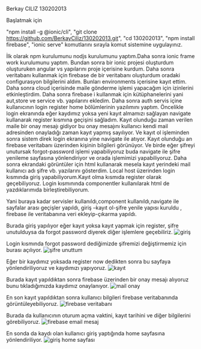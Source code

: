 Berkay CILIZ 130202013 

Başlatmak için

"npm install -g @ionic/cli",
"git clone https://github.com/BerkayCiliz/130202013.git",
"cd 130202013",
"npm install firebase",
"ionic serve" komutlarını sırayla komut sistemine uygulayınız.

İlk olarak npm kurulumunu nodjs kurulumunu yaptım.Daha sonra ionic frame work kurulumunu yaptım.
Bundan sonra bir ionic projesi oluşturdum oluşturuken angular vs yapılarını proje içerisine kurdum.
Daha sonra veritabanı  kullanmak için firebase de bir veritabanı oluşturdum oradaki configurasyon bilgilerini aldım.
Bunları environments içerisine kayıt ettim.
Daha sonra cloud içerisinde maile gönderme işlemi yapacağım için izinlerini etkinleştirdim.
Daha sonra firebase i kullanmak için kütüphanelerini yani  aut,store ve service vb. yapılarını ekledim.
Daha sonra auth servis içine kullanıcının login register home bölümlerinin yazılımını yaptım.
Öncelikle login ekranında eğer kaydımız yoksa yeni kayıt almamızı sağlayan navigate kullanarak register kısmına geçişini sağladım.
Kayıt olunduğu zaman verilen maile bir onay mesajı gidiyor bu onay mesajını kullanıcı kendi mail adresinden onayladığı zaman kayıt yapmış sayılıyor.
Ve kayıt ol işleminden sonra sistem direk login ekranına yine navigate ile atıyor. Kayıt olunduğu an firebase veritabanı üzerinden kişinin bilgileri görünüyor.
Ve birde eğer şifreyi unutursak forgot-password işlemi yapabiliyoruz buda navigate ile şifre yenileme sayfasına yönlendiriyor ve orada işlemimizi yapabiliyoruz.
Daha sonra ekrandaki görüntüler için html kullanarak mesela kayıt yerindeki mail kullanıcı adı şifre vb. yazılarını gösterdim.
Local host üzerinden login kısmında giriş yapabiliyorum.Kayıt olma kısmıda register olarak geçebiliyoruz.
Login kısmınında componentler kullanılarak html de yazdıklarımıda birleştirebiliyorum.

Yani buraya kadar servisler kullanıldı,component kullanıldı,navigate ile sayfalar arası geçişler yapıldı, 
giriş –kayıt ol-şifre yenile yapısı kuruldu , firebase ile veritabanına veri ekleyip-çıkarma yapıldı.



Burada giriş yapılıyor eğer kayıt yoksa kayıt yapmak için register, şifre unutulduysa da forgot password diyerek diğer işlemlere geçebiliriz.
![giriş](https://user-images.githubusercontent.com/41726535/105178292-e0a2e480-5b38-11eb-8851-4cb36aa38259.png)




Login kısmında forgot password dediğimizde şifremizi değiştirmemiz için burası açılıyor.
![şifre unuttum](https://user-images.githubusercontent.com/41726535/105178867-a38b2200-5b39-11eb-8589-3d58709ed28e.png)




Eğer bir kaydımız yoksada register now dedikten sonra bu sayfaya yönlendiriliyoruz ve kaydımızı yapıyoruz.
![kayıt](https://user-images.githubusercontent.com/41726535/105178971-c9b0c200-5b39-11eb-97ee-c6a98a9d7cd8.png)



Burada kayıt yapıldıktan sonra firebase üzerinden bir onay mesajı alıyoruz bunu tıkladığımızda kaydımız onaylanıyor.
![mail onay](https://user-images.githubusercontent.com/41726535/105180418-9ec76d80-5b3b-11eb-9930-2bdad8cba71d.png)

En son kayıt yapıldıktan sonra kullanıcı bilgileri firebase veritabanında görüntüleyebiliyoruz.
![firebase veritabanı](https://user-images.githubusercontent.com/41726535/105179075-e4833680-5b39-11eb-9d6b-877b0f6be422.png)




Burada da kullanıcının oturum açma vaktini, kayıt tarihini ve diğer bilgilerini görebiliyoruz.
![firebase email mesaj](https://user-images.githubusercontent.com/41726535/105179167-07154f80-5b3a-11eb-8d59-a905c447a8eb.png)




En sonda da kaydı olan kullanıcı giriş yaptığında home sayfasına yönlendiriliyor.
![giriş home sayfası](https://user-images.githubusercontent.com/41726535/105179463-6f643100-5b3a-11eb-8265-5d4aa2f6bda4.png)
